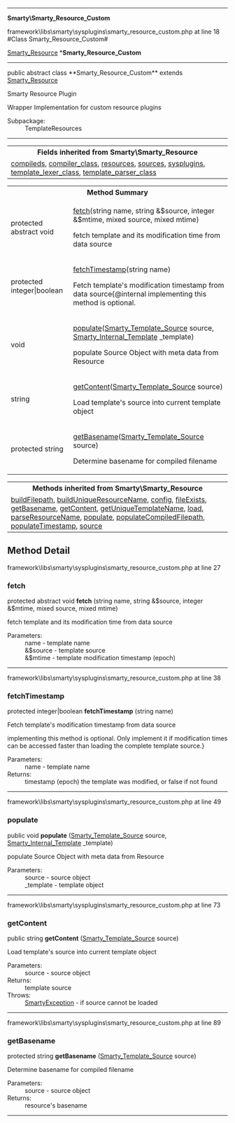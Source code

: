 
- - -

**Smarty\Smarty_Resource_Custom**
<div class="location">framework\libs\smarty\sysplugins\smarty_resource_custom.php at line 18</div>
#Class Smarty_Resource_Custom#

<a href="https://github.com/JeyDotC/Hirudo-docs/blob/master/smarty/smarty_resource.html">Smarty_Resource</a>
    ***Smarty_Resource_Custom**


- - -

<p class="signature">public abstract  class **Smarty_Resource_Custom**
extends <a href="https://github.com/JeyDotC/Hirudo-docs/blob/master/smarty/smarty_resource.html">Smarty_Resource</a>

</p>

<div class="comment" id="overview_description"><p>Smarty Resource Plugin</p><p>Wrapper Implementation for custom resource plugins</p></div>

<dl>
<dt>Subpackage:</dt>
<dd>TemplateResources</dd>
</dl>

- - -

<table class="inherit">
<tr><th colspan="2">Fields inherited from Smarty\Smarty_Resource</th></tr>
<tr><td><a href="https://github.com/JeyDotC/Hirudo-docs/blob/master/smarty/smarty_resource.html#compileds">compileds</a>, <a href="https://github.com/JeyDotC/Hirudo-docs/blob/master/smarty/smarty_resource.html#compiler_class">compiler_class</a>, <a href="https://github.com/JeyDotC/Hirudo-docs/blob/master/smarty/smarty_resource.html#resources">resources</a>, <a href="https://github.com/JeyDotC/Hirudo-docs/blob/master/smarty/smarty_resource.html#sources">sources</a>, <a href="https://github.com/JeyDotC/Hirudo-docs/blob/master/smarty/smarty_resource.html#sysplugins">sysplugins</a>, <a href="https://github.com/JeyDotC/Hirudo-docs/blob/master/smarty/smarty_resource.html#template_lexer_class">template_lexer_class</a>, <a href="https://github.com/JeyDotC/Hirudo-docs/blob/master/smarty/smarty_resource.html#template_parser_class">template_parser_class</a></td></tr></table>

<table id="summary_method">
<tr><th colspan="2">Method Summary</th></tr>
<tr>
<td class="type"> protected abstract  void</td>
<td class="description"><p class="name"><a href="#fetch">fetch</a>(string name, string &$source, integer &$mtime, mixed source, mixed mtime)</p><p class="description">fetch template and its modification time from data source</p></td>
</tr>
<tr>
<td class="type"> protected  integer|boolean</td>
<td class="description"><p class="name"><a href="#fetchtimestamp">fetchTimestamp</a>(string name)</p><p class="description">Fetch template's modification timestamp from data source{@internal implementing this method is optional.
</p></td>
</tr>
<tr>
<td class="type">  void</td>
<td class="description"><p class="name"><a href="#populate">populate</a>(<a href="../smarty/smarty_template_source.html">Smarty_Template_Source</a> source, <a href="../smarty/smarty_internal_template.html">Smarty_Internal_Template</a> _template)</p><p class="description">populate Source Object with meta data from Resource</p></td>
</tr>
<tr>
<td class="type">  string</td>
<td class="description"><p class="name"><a href="#getcontent">getContent</a>(<a href="../smarty/smarty_template_source.html">Smarty_Template_Source</a> source)</p><p class="description">Load template's source into current template object</p></td>
</tr>
<tr>
<td class="type"> protected  string</td>
<td class="description"><p class="name"><a href="#getbasename">getBasename</a>(<a href="../smarty/smarty_template_source.html">Smarty_Template_Source</a> source)</p><p class="description">Determine basename for compiled filename</p></td>
</tr>
</table>

<table class="inherit">
<tr><th colspan="2">Methods inherited from Smarty\Smarty_Resource</th></tr>
<tr><td><a href="https://github.com/JeyDotC/Hirudo-docs/blob/master/smarty/smarty_resource.html#buildFilepath()">buildFilepath</a>, <a href="https://github.com/JeyDotC/Hirudo-docs/blob/master/smarty/smarty_resource.html#buildUniqueResourceName()">buildUniqueResourceName</a>, <a href="https://github.com/JeyDotC/Hirudo-docs/blob/master/smarty/smarty_resource.html#config()">config</a>, <a href="https://github.com/JeyDotC/Hirudo-docs/blob/master/smarty/smarty_resource.html#fileExists()">fileExists</a>, <a href="https://github.com/JeyDotC/Hirudo-docs/blob/master/smarty/smarty_resource.html#getBasename()">getBasename</a>, <a href="https://github.com/JeyDotC/Hirudo-docs/blob/master/smarty/smarty_resource.html#getContent()">getContent</a>, <a href="https://github.com/JeyDotC/Hirudo-docs/blob/master/smarty/smarty_resource.html#getUniqueTemplateName()">getUniqueTemplateName</a>, <a href="https://github.com/JeyDotC/Hirudo-docs/blob/master/smarty/smarty_resource.html#load()">load</a>, <a href="https://github.com/JeyDotC/Hirudo-docs/blob/master/smarty/smarty_resource.html#parseResourceName()">parseResourceName</a>, <a href="https://github.com/JeyDotC/Hirudo-docs/blob/master/smarty/smarty_resource.html#populate()">populate</a>, <a href="https://github.com/JeyDotC/Hirudo-docs/blob/master/smarty/smarty_resource.html#populateCompiledFilepath()">populateCompiledFilepath</a>, <a href="https://github.com/JeyDotC/Hirudo-docs/blob/master/smarty/smarty_resource.html#populateTimestamp()">populateTimestamp</a>, <a href="https://github.com/JeyDotC/Hirudo-docs/blob/master/smarty/smarty_resource.html#source()">source</a></td></tr></table>

<h2 id="detail_method">Method Detail</h2>
<div class="location">framework\libs\smarty\sysplugins\smarty_resource_custom.php at line 27</div>
<h3 id="fetch()">fetch</h3>

protected abstract  void **fetch** (string name, string &$source, integer &$mtime, mixed source, mixed mtime)<div class="details">
<p>fetch template and its modification time from data source</p><dl>
<dt>Parameters:</dt>
<dd>name - template name</dd>
<dd>&$source - template source</dd>
<dd>&$mtime - template modification timestamp (epoch)</dd>
</dl>
</div>

- - -

<div class="location">framework\libs\smarty\sysplugins\smarty_resource_custom.php at line 38</div>
<h3 id="fetchTimestamp()">fetchTimestamp</h3>

protected  integer|boolean **fetchTimestamp** (string name)<div class="details">
<p>Fetch template's modification timestamp from data source</p><p>implementing this method is optional.
Only implement it if modification times can be accessed faster than loading the complete template source.}</p><dl>
<dt>Parameters:</dt>
<dd>name - template name</dd>
<dt>Returns:</dt>
<dd>timestamp (epoch) the template was modified, or false if not found</dd>
</dl>
</div>

- - -

<div class="location">framework\libs\smarty\sysplugins\smarty_resource_custom.php at line 49</div>
<h3 id="populate()">populate</h3>

public  void **populate** (<a href="../smarty/smarty_template_source.html">Smarty_Template_Source</a> source, <a href="../smarty/smarty_internal_template.html">Smarty_Internal_Template</a> _template)<div class="details">
<p>populate Source Object with meta data from Resource</p><dl>
<dt>Parameters:</dt>
<dd>source - source object</dd>
<dd>_template - template object</dd>
</dl>
</div>

- - -

<div class="location">framework\libs\smarty\sysplugins\smarty_resource_custom.php at line 73</div>
<h3 id="getContent()">getContent</h3>

public  string **getContent** (<a href="../smarty/smarty_template_source.html">Smarty_Template_Source</a> source)<div class="details">
<p>Load template's source into current template object</p><dl>
<dt>Parameters:</dt>
<dd>source - source object</dd>
<dt>Returns:</dt>
<dd>template source</dd>
<dt>Throws:</dt>
<dd><a href="../smarty/smartyexception.html">SmartyException</a> - if source cannot be loaded</dd>
</dl>
</div>

- - -

<div class="location">framework\libs\smarty\sysplugins\smarty_resource_custom.php at line 89</div>
<h3 id="getBasename()">getBasename</h3>

protected  string **getBasename** (<a href="../smarty/smarty_template_source.html">Smarty_Template_Source</a> source)<div class="details">
<p>Determine basename for compiled filename</p><dl>
<dt>Parameters:</dt>
<dd>source - source object</dd>
<dt>Returns:</dt>
<dd>resource's basename</dd>
</dl>
</div>

- - -

